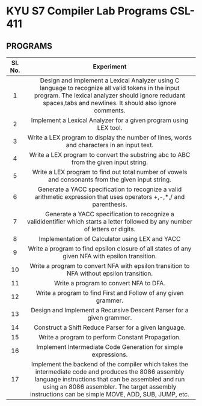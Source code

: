 # KYU S7 Compiler Lab Programs CSL-411


## PROGRAMS

| **Sl. No.** |                        **Experiment**                        |
| :---------: | :----------------------------------------------------------: |
|      1      |Design and implement a Lexical Analyzer using C language to recognize all valid tokens in the input program. The lexical analyzer should ignore redudant spaces,tabs and newlines. It should also ignore comments.|
|      2      |Implement a Lexical Analyzer for a given program using LEX tool.|
|      3      |Write a LEX program to display the number of lines, words and characters in an input text.|
|      4      |Write a LEX program to convert the substring abc to ABC from the given input string.|
|      5      |Write a LEX program to find out total number of vowels and consonants from the given input string.|
|      6      |Generate a YACC specification to recognize a valid arithmetic expression that uses operators +,-,*,/ and parenthesis.|
|      7      |Generate a YACC specification to recognize a valididentifier which starts a letter followed by any number of letters or digits.|
|      8      |Implementation of Calculator using LEX and YACC|
|      9      |Write a program to find epsilon closure of all states of any given NFA with epsilon transition.|
|     10      |Write a program to convert NFA with epsilon transition to NFA without epsilon transition.|
|     11      |Write a program to convert NFA to DFA.|
|     12      |Write a program to find First and Follow of any given grammer.|
|     13      |Design and Implement a Recursive Descent Parser for a given grammer.|
|     14      |Construct a Shift Reduce Parser for a  given language.|
|     15      |Write a program to perform Constant Propagation.|
|     16      |Implement Intermediate Code Generation for simple expressions.|
|     17      |Implement the backend of the compiler which takes the intermediate code and produces the 8086 assembly language instructions that can be assembled and run using an 8086 assembler. The target assembly instructions can be simple MOVE, ADD, SUB, JUMP, etc.|
